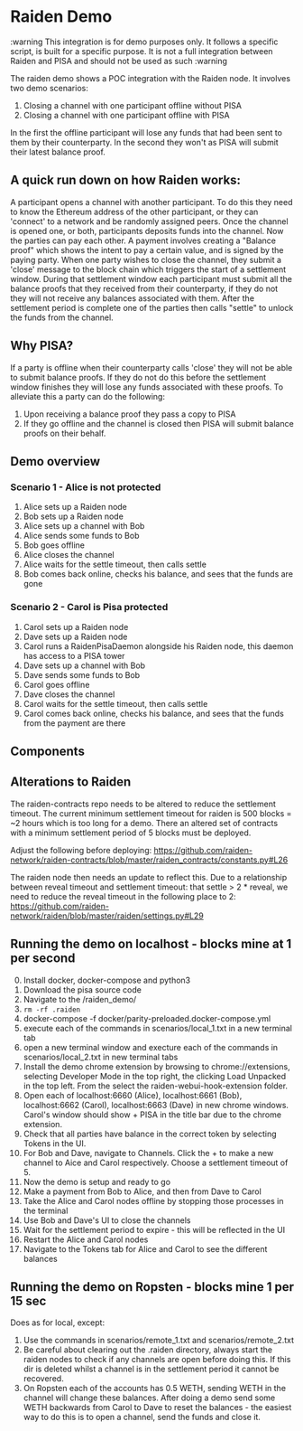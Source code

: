 # Raiden Demo
:warning This integration is for demo purposes only. It follows a specific script, is built for a specific purpose. It is not a full integration between Raiden and PISA and should not be used as such :warning

The raiden demo shows a POC integration with the Raiden node. It involves two demo scenarios:
1) Closing a channel with one participant offline without PISA
2) Closing a channel with one participant offline with PISA

In the first the offline participant will lose any funds that had been sent to them by their counterparty. In the second they won't as PISA will submit their latest balance proof.


## A quick run down on how Raiden works:
A participant opens a channel with another participant. To do this they need to know the Ethereum address of the other participant, or they can 'connect' to a network and be randomly assigned peers. Once the channel is opened one, or both, participants deposits funds into the channel. Now the parties can pay each other. A payment involves creating a "Balance proof" which shows the intent to pay a certain value, and is signed by the paying party. When one party wishes to close the channel, they submit a 'close' message to the block chain which triggers the start of a settlement window. During that settlement window each participant must submit all the balance proofs that they received from their counterparty, if they do not they will not receive any balances associated with them. After the settlement period is complete one of the parties then calls "settle" to unlock the funds from the channel.

## Why PISA?
If a party is offline when their counterparty calls 'close' they will not be able to submit balance proofs. If they do not do this before the settlement window finishes they will lose any funds associated with these proofs. To alleviate this a party can do the following:
1) Upon receiving a balance proof they pass a copy to PISA
2) If they go offline and the channel is closed then PISA will submit balance proofs on their behalf.

## Demo overview
### Scenario 1 - Alice is not protected
1) Alice sets up a Raiden node
2) Bob sets up a Raiden node
3) Alice sets up a channel with Bob
4) Alice sends some funds to Bob
5) Bob goes offline
6) Alice closes the channel
7) Alice waits for the settle timeout, then calls settle
8) Bob comes back online, checks his balance, and sees that the funds are gone

### Scenario 2 - Carol is Pisa protected
1) Carol sets up a Raiden node
2) Dave sets up a Raiden node
3) Carol runs a RaidenPisaDaemon alongside his Raiden node, this daemon has access to a PISA tower
4) Dave sets up a channel with Bob
5) Dave sends some funds to Bob
6) Carol goes offline
7) Dave closes the channel
8) Carol waits for the settle timeout, then calls settle
9) Carol comes back online, checks his balance, and sees that the funds from the payment are there

## Components

## Alterations to Raiden

The raiden-contracts repo needs to be altered to reduce the settlement timeout. The current minimum settlement timeout for raiden is 500 blocks = ~2 hours which is too long for a demo. There an altered set of contracts with a minimum settlement period of 5 blocks must be deployed. 

Adjust the following before deploying: https://github.com/raiden-network/raiden-contracts/blob/master/raiden_contracts/constants.py#L26

The raiden node then needs an update to reflect this. Due to a relationship between reveal timeout and settlement timeout: that settle > 2 * reveal, we need to reduce the reveal timeout in the following place to 2: https://github.com/raiden-network/raiden/blob/master/raiden/settings.py#L29

## Running the demo on localhost - blocks mine at 1 per second

0. Install docker, docker-compose and python3
1. Download the pisa source code
2. Navigate to the /raiden_demo/
3. ```rm -rf .raiden```
4. docker-compose -f docker/parity-preloaded.docker-compose.yml
5. execute each of the commands in scenarios/local_1.txt in a new terminal tab
6. open a new terminal window and execture each of the commands in scenarios/local_2.txt in new terminal tabs
7. Install the demo chrome extension by browsing to chrome://extensions, selecting Developer Mode in the top right, the clicking Load Unpacked in the top left. From the select the raiden-webui-hook-extension folder.
8. Open each of localhost:6660 (Alice), localhost:6661 (Bob), localhost:6662 (Carol), localhost:6663 (Dave) in new chrome windows. Carol's window should show + PISA in the title bar due to the chrome extension.
9. Check that all parties have balance in the correct token by selecting Tokens in the UI.
10. For Bob and Dave, navigate to Channels. Click the + to make a new channel to Aice and Carol respectively. Choose a settlement timeout of 5.
11. Now the demo is setup and ready to go
12. Make a payment from Bob to Alice, and then from Dave to Carol
13. Take the Alice and Carol nodes offline by stopping those processes in the terminal
14. Use Bob and Dave's UI to close the channels
15. Wait for the settlement period to expire - this will be reflected in the UI
16. Restart the Alice and Carol nodes
17. Navigate to the Tokens tab for Alice and Carol to see the different balances

## Running the demo on Ropsten - blocks mine 1 per 15 sec

Does as for local, except:
1. Use the commands in scenarios/remote_1.txt and scenarios/remote_2.txt
2. Be careful about clearing out the .raiden directory, always start the raiden nodes to check if any channels are open before doing this. If this dir is deleted whilst a channel is in the settlement period it cannot be recovered.
3. On Ropsten each of the accounts has 0.5 WETH, sending WETH in the channel will change these balances. After doing a demo send some WETH backwards from Carol to Dave to reset the balances - the easiest way to do this is to open a channel, send the funds and close it.